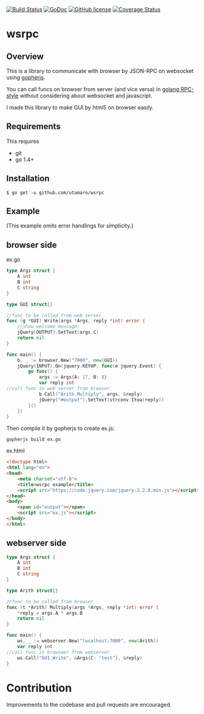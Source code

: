 [![Build Status](https://travis-ci.org/utamaro/wsrpc.svg?branch=master)](https://travis-ci.org/utamaro/wsrpc)
[![GoDoc](https://godoc.org/github.com/utamaro/wsrpc?status.svg)](https://godoc.org/github.com/utamaro/wsrpc)
[![GitHub license](https://img.shields.io/badge/license-MIT-blue.svg)](https://raw.githubusercontent.com/utamaro/wsrpc/master/LICENSE)
[![Coverage Status](https://coveralls.io/repos/utamaro/wsrpc/badge.svg?branch=master)](https://coveralls.io/r/utamaro/wsrpc?branch=master)


# wsrpc

## Overview

This is a library to communicate with browser by JSON-RPC on websocket using
[gopherjs](https://github.com/gopherjs/gopherjs).

You can call funcs on browser from server (and vice versa) in [golang RPC-style](https://golang.org/pkg/net/rpc/) without considering about websocket and javascript.

I made this library to make GUI by html5 on browser easily.


## Requirements

This requires

* git
* go 1.4+


## Installation

    $ go get -u github.com/utamaro/wsrpc


## Example
(This example omits error handlings for simplicity.)

## browser side

ex.go

```go
type Args struct {
	A int
	B int
	C string
}

type GUI struct{}

//func to be called from web server
func (g *GUI) Write(args *Args, reply *int) error {
	//show welcome message:
	jQuery(OUTPUT).SetText(args.C)
	return nil
}

func main() {
	b, _ := browser.New("7000", new(GUI))
	jQuery(INPUT).On(jquery.KEYUP, func(e jquery.Event) {
		go func() {
			args := Args{A: 17, B: 8}
			var reply int
//call func in web server from browser 
			b.Call("Arith.Multiply", args, &reply)
			jQuery("#output").SetText(strconv.Itoa(reply))
		}()
	})
}
```

Then compile it by gopherjs to create ex.js:

```
gopherjs build ex.go
```


ex.html
```html
<!doctype html>
<html lang="en">
<head>
    <meta charset="utf-8">
    <title>wsrpc example</title>
    <script src="https://code.jquery.com/jquery-2.2.0.min.js"></script>
</head>
<body>
    <span id="output"></span>
    <script src="ex.js"></script>
</body>
</html>
```

## webserver side

```go
type Args struct {
	A int
	B int
	C string
}

type Arith struct{}

//func to be called from browser
func (t *Arith) Multiply(args *Args, reply *int) error {
	*reply = args.A * args.B
	return nil
}

func main() {
	ws, _ := webserver.New("localhost:7000", new(Arith))
	var reply int
//call func in browswer from webserver 
	ws.Call("GUI.Write", &Args{C: "test"}, &reply)
}
```


# Contribution
Improvements to the codebase and pull requests are encouraged.


